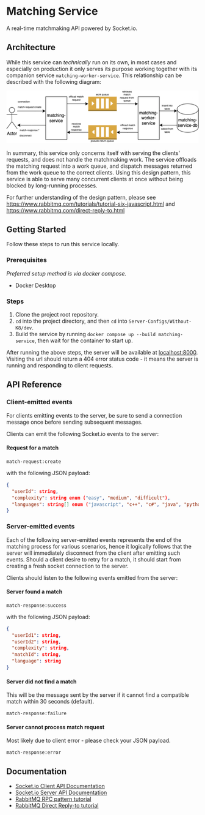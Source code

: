 # Matching Service

A real-time matchmaking API powered by Socket.io.

## Architecture

While this service can _technically_ run on its own, in most cases and especially on production it only serves its purpose working together with its companion service `matching-worker-service`. This relationship can be described with the following diagram:

![](docs/diagrams/architecture-diagram.png)

In summary, this service only concerns itself with serving the clients' requests, and does not handle the matchmaking work. The service offloads the matching request into a work queue, and dispatch messages returned from the work queue to the correct clients. Using this design pattern, this service is able to serve many concurrent clients at once without being blocked by long-running processes.

For further understanding of the design pattern, please see https://www.rabbitmq.com/tutorials/tutorial-six-javascript.html and https://www.rabbitmq.com/direct-reply-to.html

## Getting Started

Follow these steps to run this service locally.

### Prerequisites

_Preferred setup method is via docker compose._

- Docker Desktop

### Steps

1. Clone the project root repository.
2. `cd` into the project directory, and then `cd` into `Server-Configs/Without-K8/dev`.
3. Build the service by running `docker compose up --build matching-service`, then wait for the container to start up.

After running the above steps, the server will be available at [localhost:8000](localhost:8000). Visiting the url should return a 404 error status code - it means the server is running and responding to client requests.

## API Reference

### Client-emitted events

For clients emitting events to the server, be sure to send a connection message once before sending subsequent messages.

Clients can emit the following Socket.io events to the server:

#### Request for a match

```websockets
match-request:create
```

with the following JSON payload:

```json
{
  "userId": string,
  "complexity": string enum ("easy", "medium", "difficult"),
  "languages": string[] enum ("javascript", "c++", "c#", "java", "python")
}
```

### Server-emitted events

Each of the following server-emitted events represents the end of the matching process for various scenarios, hence it logically follows that the server will immediately disconnect from the client after emitting such events. Should a client desire to retry for a match, it should start from creating a fresh socket connection to the server.

Clients should listen to the following events emitted from the server:

#### Server found a match

```websockets
match-response:success
```

with the following JSON payload:

```json
{
  "userId1": string,
  "userId2": string,
  "complexity": string,
  "matchId": string,
  "language": string
}
```

#### Server did not find a match

This will be the message sent by the server if it cannot find a compatible match within 30 seconds (default).

```websockets
match-response:failure
```

#### Server cannot process match request

Most likely due to client error - please check your JSON payload.

```websockets
match-response:error
```

## Documentation

- [Socket.io Client API Documentation](https://socket.io/docs/v4/client-api)
- [Socket.io Server API Documentation](https://socket.io/docs/v4/server-api)
- [RabbitMQ RPC pattern tutorial](https://www.rabbitmq.com/tutorials/tutorial-six-javascript.html)
- [RabbitMQ Direct Reply-to tutorial](https://www.rabbitmq.com/direct-reply-to.html)
